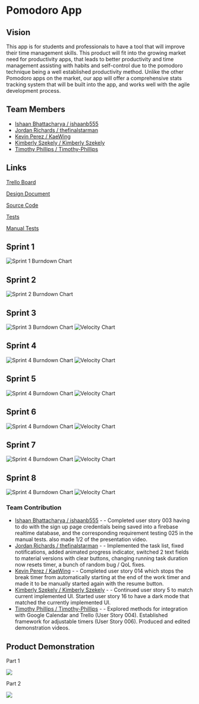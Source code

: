 # Pomodoro App

## Vision

This app is for students and professionals to have a tool that will improve their time management skills.  This product will fit into the growing market need for productivity apps, that leads to better productivity and time management assisting with habits and self-control due to the pomodoro technique being a well established productivity method.  Unlike the other Pomodoro apps on the market, our app will offer a comprehensive stats tracking system that will be built into the app, and works well with the agile development process.

## Team Members

- [Ishaan Bhattacharya / ishaanb555](https://github.com/ishaanb555)
- [Jordan Richards / thefinalstarman](https://github.com/thefinalstarman)
- [Kevin Perez / KaeWing](https://github.com/KaeWing)
- [Kimberly Szekely / Kimberly Szekely](https://github.com/KimberlySzekely)
- [Timothy Phillips / Timothy-Phillips](https://github.com/Timothy-Phillips)

## Links

[Trello Board](https://trello.com/b/ZoABS7mj)

[Design Document](artifacts/design.md)

[Source Code](https://github.com/thefinalstarman/PomodoroApp/tree/main/project/app/src/main/java/org/team/app)

[Tests](https://github.com/thefinalstarman/PomodoroApp/tree/main/project/app/src/test/java)

[Manual Tests](artifacts/Manual_Test.md)

## Sprint 1

![Sprint 1 Burndown Chart](artifacts/images/burndown_sprint1.png)

## Sprint 2

![Sprint 2 Burndown Chart](artifacts/images/Burndown_chart_sprint2.PNG)

## Sprint 3
![Sprint 3 Burndown Chart](artifacts/images/burndown_chart_3.png)
![Velocity Chart](artifacts/images/velocity_chart_3.png)

## Sprint 4
![Sprint 4 Burndown Chart](artifacts/images/burndown_chart_4.png)
![Velocity Chart](artifacts/images/velocity_chart_4.png)

## Sprint 5
![Sprint 4 Burndown Chart](artifacts/images/burndown_chart_5.png)
![Velocity Chart](artifacts/images/velocity_chart_5.png)

## Sprint 6
![Sprint 4 Burndown Chart](artifacts/images/burndown_chart_6.png)
![Velocity Chart](artifacts/images/velocity_chart_6.png)

## Sprint 7
![Sprint 4 Burndown Chart](artifacts/images/burndown_chart_7.png)
![Velocity Chart](artifacts/images/velocity_chart_7.png)

## Sprint 8
![Sprint 4 Burndown Chart](artifacts/images/burndown_chart_8.png)
![Velocity Chart](artifacts/images/velocity_chart_8.png)

### Team Contribution
- [Ishaan Bhattacharya / ishaanb555](https://github.com/ishaanb555) - - Completed user story 003 having to do with the sign up page credentials being saved into a firebase realtime database, and the corresponding requirement testing 025 in the manual tests. also made 1/2 of the presentation video.
- [Jordan Richards / thefinalstarman](https://github.com/thefinalstarman) - - Implemented the task list, fixed notifications, added animated progress indicator, switched 2 text fields to material versions with clear buttons, changing running task duration now resets timer, a bunch of random bug / QoL fixes.
- [Kevin Perez / KaeWing](https://github.com/KaeWing) - - Completed user story 014 which stops the break timer from automatically starting at the end of the work timer and made it to be manually started again with the resume button.
- [Kimberly Szekely / Kimberly Szekely](https://github.com/KimberlySzekely) - - Continued user story 5 to match current implemented UI. Started user story 16 to have a dark mode that matched the currently implemented UI.
- [Timothy Phillips / Timothy-Phillips](https://github.com/Timothy-Phillips) - - Explored methods for integration with Google Calendar and Trello (User Story 004). Established framework for adjustable timers (User Story 006). Produced and edited demonstration videos.

## Product Demonstration
Part 1

[![](http://img.youtube.com/vi/n_Q76xzytGA/0.jpg)](https://www.youtube.com/watch?v=MFXEfs5YZDw)

Part 2

[![](http://img.youtube.com/vi/n_Q76xzytGA/0.jpg)](https://youtu.be/KYW0VMTZEro)
